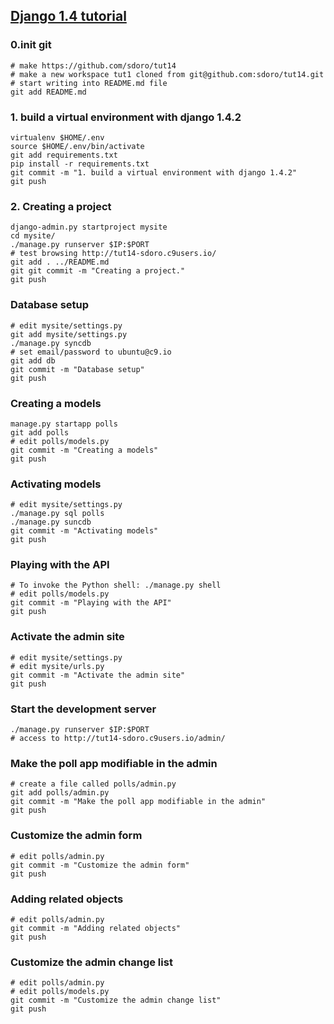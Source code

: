 ## [Django 1.4 tutorial](https://docs.djangoproject.com/en/1.4/intro/tutorial04/)

### 0.init git

    # make https://github.com/sdoro/tut14
    # make a new workspace tut1 cloned from git@github.com:sdoro/tut14.git
    # start writing into README.md file
    git add README.md
    
### 1. build a virtual environment with django 1.4.2

    virtualenv $HOME/.env
    source $HOME/.env/bin/activate
    git add requirements.txt
    pip install -r requirements.txt
    git commit -m "1. build a virtual environment with django 1.4.2"
    git push

### 2. Creating a project

    django-admin.py startproject mysite
    cd mysite/
    ./manage.py runserver $IP:$PORT
    # test browsing http://tut14-sdoro.c9users.io/
    git add . ../README.md
    git git commit -m "Creating a project."
    git push

### Database setup

    # edit mysite/settings.py
    git add mysite/settings.py
    ./manage.py syncdb
    # set email/password to ubuntu@c9.io
    git add db
    git commit -m "Database setup"
    git push

### Creating a models

    manage.py startapp polls
    git add polls
    # edit polls/models.py
    git commit -m "Creating a models"
    git push

### Activating models

    # edit mysite/settings.py
    ./manage.py sql polls
    ./manage.py suncdb
    git commit -m "Activating models"
    git push

### Playing with the API

    # To invoke the Python shell: ./manage.py shell
    # edit polls/models.py
    git commit -m "Playing with the API"
    git push

### Activate the admin site

    # edit mysite/settings.py
    # edit mysite/urls.py
    git commit -m "Activate the admin site"
    git push

### Start the development server

    ./manage.py runserver $IP:$PORT
    # access to http://tut14-sdoro.c9users.io/admin/

### Make the poll app modifiable in the admin

    # create a file called polls/admin.py
    git add polls/admin.py
    git commit -m "Make the poll app modifiable in the admin"
    git push

### Customize the admin form

    # edit polls/admin.py
    git commit -m "Customize the admin form"
    git push

### Adding related objects

    # edit polls/admin.py
    git commit -m "Adding related objects"
    git push

### Customize the admin change list

    # edit polls/admin.py
    # edit polls/models.py
    git commit -m "Customize the admin change list"
    git push
